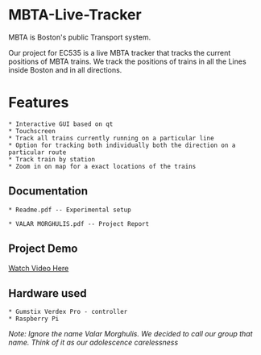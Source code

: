 # MBTA-Live-Tracker

MBTA is Boston's public Transport system.

Our project for EC535 is a live MBTA tracker that tracks the current positions of MBTA trains.
We track the positions of trains in all the Lines inside Boston and in all directions.

# Features

	* Interactive GUI based on qt
	* Touchscreen
	* Track all trains currently running on a particular line
	* Option for tracking both individually both the direction on a particular route
	* Track train by station
	* Zoom in on map for a exact locations of the trains


## Documentation

	* Readme.pdf -- Experimental setup

	* VALAR MORGHULIS.pdf -- Project Report

## Project Demo

[Watch Video Here](https://www.youtube.com/watch?v=DtY4qqCeVRI)

## Hardware used

	* Gumstix Verdex Pro - controller
	* Raspberry Pi


*Note: Ignore the name Valar Morghulis. We decided to call our group that name. Think of it as our adolescence carelessness*
